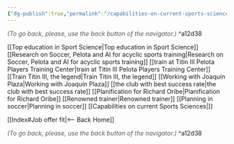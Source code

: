 ```yaml
---
{"dg-publish":true,"permalink":"/capabilities-on-current-sports-sciences/","dgHomeLink":true,"dgPassFrontmatter":false,"dgShowBacklinks":false,"dgShowLocalGraph":false,"dgShowInlineTitle":false}
---
```




<div class="transclusion internal-embed is-loaded"><div class="markdown-embed">




<font color="#595959">*(To go back, please, use the back button of the navigator.)*</font> 
^a12d38



</div></div>


[[Top education in Sport Science|Top education in Sport Science]]
[[Research on Soccer, Pelota and AI for acyclic sports training|Research on Soccer, Pelota and AI for acyclic sports training]]
[[train at Titin III Pelota Players Training Center|train at Titin III Pelota Players Training Center]]
[[Train Titin III, the legend|Train Titin III, the legend]]
[[Working with Joaquín Plaza|Working with Joaquín Plaza]]
[[the club with best success rate|the club with best success rate]]
[[Planification for Richard Oribe|Planification for Richard Oribe]]
[[Renowned trainer|Renowned trainer]]
[[Planning in soccer|Planning in soccer]]
[[Capabilities on current Sports Sciences|]]


<div class="transclusion internal-embed is-loaded"><div class="markdown-embed">





[[Index#Job offer fit|<-- Back Home]]

<div class="transclusion internal-embed is-loaded"><div class="markdown-embed">




<font color="#595959">*(To go back, please, use the back button of the navigator.)*</font> 
^a12d38



</div></div>


</div></div>

